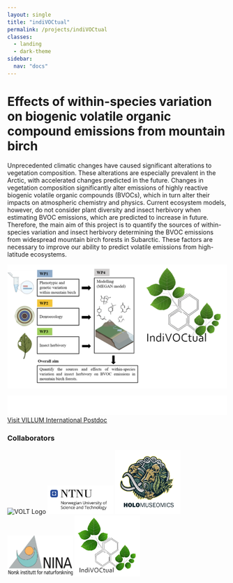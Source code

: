 ```yaml
---
layout: single
title: "indiVOCtual"
permalink: /projects/indiVOCtual
classes:
  - landing
  - dark-theme
sidebar:
  nav: "docs"
---
```




# Effects of within-species variation on biogenic volatile organic compound emissions from mountain birch


Unprecedented climatic changes have caused significant alterations to vegetation composition. These alterations are especially prevalent in the Arctic, with accelerated changes predicted in the future. Changes in vegetation composition significantly alter emissions of highly reactive biogenic volatile organic compounds (BVOCs), which in turn alter their impacts on atmospheric chemistry and physics. 
Current ecosystem models, however, do not consider plant diversity and insect herbivory when estimating BVOC emissions, which are predicted to increase in future. 
Therefore, the main aim of this project is to quantify the sources of within-species variation and insect herbivory determining the BVOC emissions from widespread mountain birch forests in Subarctic. These factors are  necessary to improve our ability to predict volatile emissions from high-latitude ecosystems.

![Concept figure of IndiVOCtual - linking phenotypic and genetic diversity, insect herbivory, and modelling to asses within-species varfiation of moutain birch volatile emissions.](/assets/images/concept_logo.png) 

![The project is funded by VILLUM (VILLUM International postdoc grant](/assets/images/villum_fonden_logo_hvid_RGB.png)
[Visit VILLUM International Postdoc](https://villumfonden.dk/en/group/grantsubarea/villum-international-postdoc)

### Collaborators


<img src="/assets/images/VOLT_logo_white_Full_logo_color.png" alt="VOLT Logo" style="width:150px; height:auto;">

<img src="/assets/images/Screenshot%202024-12-20%20at%2012.16.31.png" alt="NTNU Museum" style="width:150px; height:auto;">

<img src="/assets/images/holologo.png" alt="Holo Logo" style="width:150px; height:auto;">

<img src="/assets/images/ninalog.jpeg" alt="NINA Logo" style="width:150px; height:auto;">

<img src="/assets/images/logo_bold_same_size-removebg-preview.png" alt="Bold Logo" style="width:150px; height:auto;">



